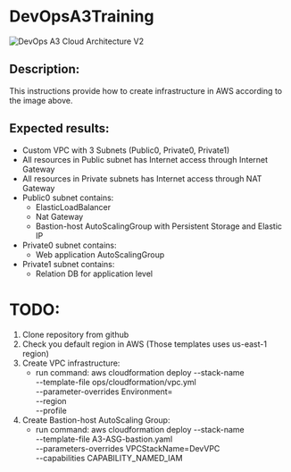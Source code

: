 # DevOpsA3Training
![DevOps A3 Cloud Architecture V2](https://user-images.githubusercontent.com/37980289/65879722-1e568980-e399-11e9-8ecf-0f6bf96b818b.png)

## Description:
This instructions provide how to create infrastructure in AWS according to the
image above.

## Expected results:
* Custom VPC with 3 Subnets (Public0, Private0, Private1)
* All resources in Public subnet has Internet access through Internet Gateway
* All resources in Private subnets has Internet access through NAT Gateway
* Public0 subnet contains:
   - ElasticLoadBalancer
   - Nat Gateway
   - Bastion-host AutoScalingGroup with Persistent Storage and Elastic IP
* Private0 subnet contains:
   - Web application AutoScalingGroup
* Private1 subnet contains:
   - Relation DB for application level

# TODO:
1. Clone repository from github
2. Check you default region in AWS (Those templates uses us-east-1 region)
3. Create VPC infrastructure:
   - run command:
     aws cloudformation deploy --stack-name <VPCStackName> \
                               --template-file ops/cloudformation/vpc.yml \
                               --parameter-overrides Environment=<Dev or Prod> \
                               --region <Region> \
                               --profile <Profile>
4. Create Bastion-host AutoScaling Group:
   - run command:
     aws cloudformation deploy --stack-name <BastionStackName> \
                               --template-file A3-ASG-bastion.yaml \
                               --parameters-overrides VPCStackName=DevVPC \
                               --capabilities CAPABILITY_NAMED_IAM
